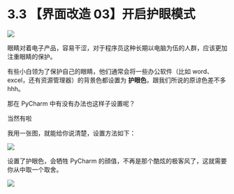 # 3.3 【界面改造 03】开启护眼模式

![](http://image.iswbm.com/20200804124133.png)

眼睛对着电子产品，容易干涩，对于程序员这种长期以电脑为伍的人群，应该更加注重眼睛的保护。

有些小白领为了保护自己的眼睛，他们通常会将一些办公软件（比如 word、excel，还有资源管理器）的背景色都设置为 **护眼色**，跟我们所说的原谅色差不多 hhh。

那在 PyCharm 中有没有办法也这样子设置呢？

当然有啦

我用一张图，就能给你说清楚，设置方法如下：

![](http://image.python-online.cn/20190721143450.png)

设置了护眼色，会牺牲 PyCharm 的顔值，不再是那个酷炫的极客风了，这就需要你从中取一个取舍。



![](http://image.iswbm.com/20200607174235.png)